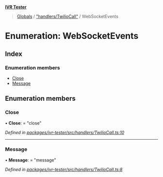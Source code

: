 **[IVR Tester](../README.md)**

> [Globals](../README.md) / ["handlers/TwilioCall"](../modules/_handlers_twiliocall_.md) / WebSocketEvents

# Enumeration: WebSocketEvents

## Index

### Enumeration members

* [Close](_handlers_twiliocall_.websocketevents.md#close)
* [Message](_handlers_twiliocall_.websocketevents.md#message)

## Enumeration members

### Close

•  **Close**:  = "close"

*Defined in [packages/ivr-tester/src/handlers/TwilioCall.ts:10](https://github.com/SketchingDev/ivr-tester/blob/1691bd9/packages/ivr-tester/src/handlers/TwilioCall.ts#L10)*

___

### Message

•  **Message**:  = "message"

*Defined in [packages/ivr-tester/src/handlers/TwilioCall.ts:8](https://github.com/SketchingDev/ivr-tester/blob/1691bd9/packages/ivr-tester/src/handlers/TwilioCall.ts#L8)*
